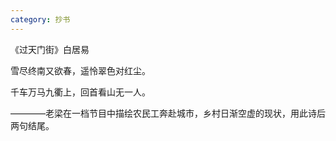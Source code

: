 ```yaml
---
category: 抄书
---
```


《过天门街》白居易

雪尽终南又欲春，遥怜翠色对红尘。

千车万马九衢上，回首看山无一人。

————老梁在一档节目中描绘农民工奔赴城市，乡村日渐空虚的现状，用此诗后两句结尾。
